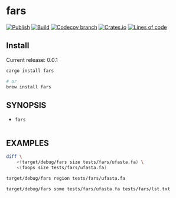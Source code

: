 # fars

[![Publish](https://github.com/wang-q/fars/actions/workflows/publish.yml/badge.svg)](https://github.com/wang-q/fars/actions)
[![Build](https://github.com/wang-q/fars/actions/workflows/build.yml/badge.svg)](https://github.com/wang-q/fars/actions)
[![Codecov branch](https://img.shields.io/codecov/c/github/wang-q/fars/master.svg)](https://codecov.io/github/wang-q/fars?branch=master)
[![Crates.io](https://img.shields.io/crates/v/fars.svg)](https://crates.io/crates/fars)
[![Lines of code](https://tokei.rs/b1/github/wang-q/fars?category=code)](https://github.com//wang-q/fars)

## Install

Current release: 0.0.1

```bash
cargo install fars

# or
brew install fars

```

## SYNOPSIS

* `fars`

```text

```

## EXAMPLES

```bash
diff \
    <(target/debug/fars size tests/fars/ufasta.fa) \
    <(faops size tests/fars/ufasta.fa)

target/debug/fars region tests/fars/ufasta.fa

target/debug/fars some tests/fars/ufasta.fa tests/fars/lst.txt

```
